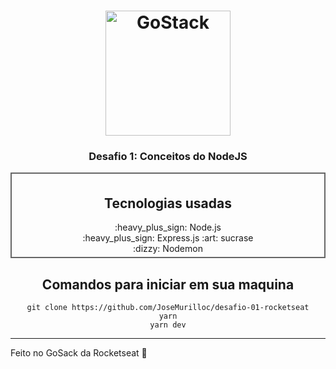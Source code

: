 <h1 align="center">
    <img alt="GoStack" src="https://rocketseat-cdn.s3-sa-east-1.amazonaws.com/bootcamp-header.png" width="200px" />
</h1>

<h3 align="center">
  Desafio 1: Conceitos do NodeJS
</h3>


<div style=" text-align: center; border: 2px solid #666; padding: 5px 10px">
  <h2 align="center">
    Tecnologias usadas
  </h2>
  :heavy_plus_sign: Node.js <br>
  :heavy_plus_sign: Express.js <nr>
  :art: sucrase <br>
  :dizzy: Nodemon
</div>

<div align="center">
  <h2 style="font-weight: bold">Comandos para iniciar em sua maquina</h2>

  `git clone https://github.com/JoseMurilloc/desafio-01-rocketseat` <br>
  `yarn` <br>
  `yarn dev`
</div>


 ---
Feito no GoSack da Rocketseat :wave:
